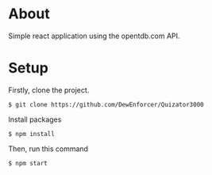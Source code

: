 # About
Simple react application using the opentdb.com API.
# Setup
Firstly, clone the project.
```
$ git clone https://github.com/DewEnforcer/Quizator3000
```
Install packages
```
$ npm install
```
Then, run this command
```
$ npm start
```